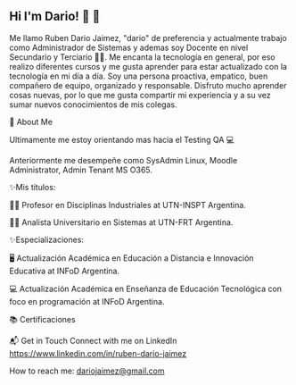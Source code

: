 ## Hi  I'm Dario! 👋 👋

Me llamo Ruben Dario Jaimez, "dario" de preferencia y actualmente trabajo como Administrador de Sistemas y ademas soy Docente en nivel Secundario y Terciario 👨‍🏫. Me encanta la tecnología en general, por eso realizo diferentes cursos y me gusta aprender para estar actualizado con la tecnología en mi día a día.
Soy una persona proactiva, empatico, buen compañero de equipo, organizado y responsable. Disfruto mucho aprender cosas nuevas, por lo que me gusta compartir mi experiencia y a su vez sumar nuevos conocimientos de mis colegas.

🚀 About Me

Ultimamente me estoy orientando mas hacia el Testing QA 💻

Anteriormente me desempeñe como SysAdmin Linux, Moodle Administrator, Admin Tenant MS O365. 

✨Mis titulos:

👨‍🎓 Profesor en Disciplinas Industriales at UTN-INSPT Argentina.

👨‍🎓 Analista Universitario en Sistemas at UTN-FRT Argentina.


✨Especializaciones:

🖥 Actualización Académica en Educación a Distancia e Innovación Educativa at INFoD Argentina.

💻 Actualización Académica en Enseñanza de Educación Tecnológica con foco en programación  at INFoD Argentina.


📚 Certificaciones




📬 Get in Touch
Connect with me on LinkedIn https://www.linkedin.com/in/ruben-dario-jaimez

How to reach me: dariojaimez@gmail.com


<!--
**dariojaimez/dariojaimez** is a ✨ _special_ ✨ repository because its `README.md` (this file) appears on your GitHub profile.
Me llamo Ruben Dario Jaimez "dario" de preferencia y actualmente trabajo como Administrador de Sistemas y ademas soy Docente en nivel Secundario y Terciario. Me encanta la tecnología en general, por eso realizo diferentes cursos y me gusta aprender para estar con la tecnología en mi día a día.

Here are some ideas to get you started:

- 🔭 I’m currently working on ...
- 🌱 I’m currently learning ...
- 👯 I’m looking to collaborate on ...
- 🤔 I’m looking for help with ...
- 💬 Ask me about ...
- 📫 How to reach me: dariojaimez@gmail.com
- 😄 Pronouns: ...
- ⚡ Fun fact: ...
-->
